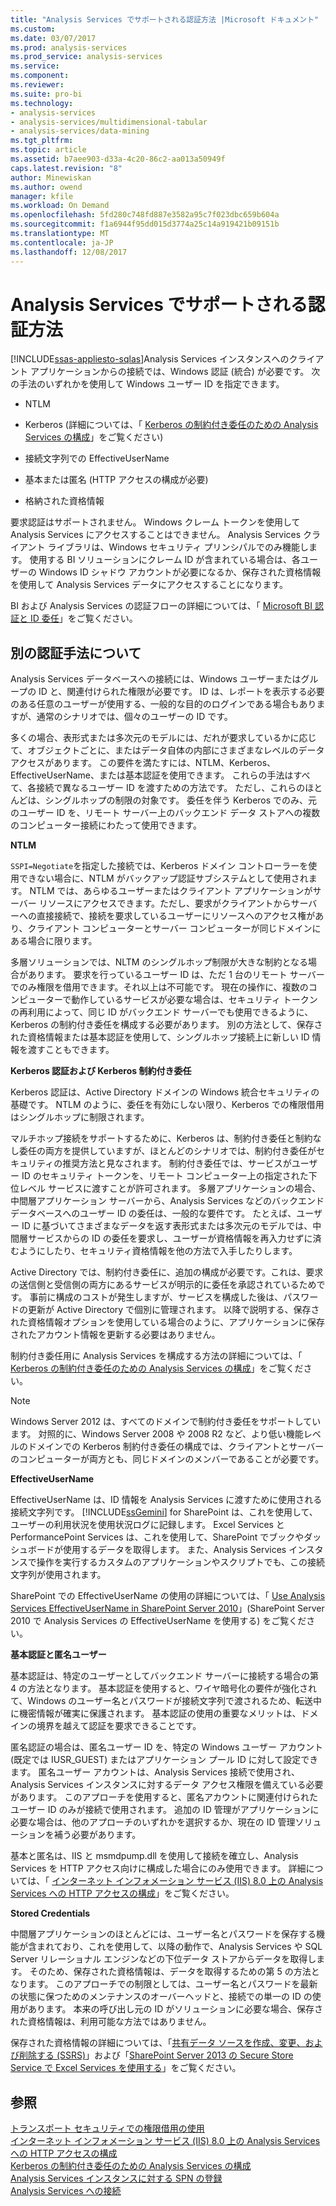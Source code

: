 ```yaml
---
title: "Analysis Services でサポートされる認証方法 |Microsoft ドキュメント"
ms.custom: 
ms.date: 03/07/2017
ms.prod: analysis-services
ms.prod_service: analysis-services
ms.service: 
ms.component: 
ms.reviewer: 
ms.suite: pro-bi
ms.technology:
- analysis-services
- analysis-services/multidimensional-tabular
- analysis-services/data-mining
ms.tgt_pltfrm: 
ms.topic: article
ms.assetid: b7aee903-d33a-4c20-86c2-aa013a50949f
caps.latest.revision: "8"
author: Minewiskan
ms.author: owend
manager: kfile
ms.workload: On Demand
ms.openlocfilehash: 5fd280c748fd887e3582a95c7f023dbc659b604a
ms.sourcegitcommit: f1a6944f95dd015d3774a25c14a919421b09151b
ms.translationtype: MT
ms.contentlocale: ja-JP
ms.lasthandoff: 12/08/2017
---
```

# <a name="authentication-methodologies-supported-by-analysis-services"></a>Analysis Services でサポートされる認証方法
[!INCLUDE[ssas-appliesto-sqlas](../../includes/ssas-appliesto-sqlas.md)]Analysis Services インスタンスへのクライアント アプリケーションからの接続では、Windows 認証 (統合) が必要です。 次の手法のいずれかを使用して Windows ユーザー ID を指定できます。  
  
-   NTLM  
  
-   Kerberos (詳細については、「 [Kerberos の制約付き委任のための Analysis Services の構成](../../analysis-services/instances/configure-analysis-services-for-kerberos-constrained-delegation.md)」をご覧ください)  
  
-   接続文字列での EffectiveUserName  
  
-   基本または匿名 (HTTP アクセスの構成が必要)  
  
-   格納された資格情報  
  
 要求認証はサポートされません。 Windows クレーム トークンを使用して Analysis Services にアクセスすることはできません。 Analysis Services クライアント ライブラリは、Windows セキュリティ プリンシパルでのみ機能します。 使用する BI ソリューションにクレーム ID が含まれている場合は、各ユーザーの Windows ID シャドウ アカウントが必要になるか、保存された資格情報を使用して Analysis Services データにアクセスすることになります。  
  
 BI および Analysis Services の認証フローの詳細については、「 [Microsoft BI 認証と ID 委任](http://go.microsoft.com/fwlink/?LinkID=286576)」をご覧ください。  
  
##  <a name="bkmk_auth"></a> 別の認証手法について  
 Analysis Services データベースへの接続には、Windows ユーザーまたはグループの ID と、関連付けられた権限が必要です。 ID は、レポートを表示する必要のある任意のユーザーが使用する、一般的な目的のログインである場合もありますが、通常のシナリオでは、個々のユーザーの ID です。  
  
 多くの場合、表形式または多次元のモデルには、だれが要求しているかに応じて、オブジェクトごとに、またはデータ自体の内部にさまざまなレベルのデータ アクセスがあります。 この要件を満たすには、NTLM、Kerberos、EffectiveUserName、または基本認証を使用できます。 これらの手法はすべて、各接続で異なるユーザー ID を渡すための方法です。 ただし、これらのほとんどは、シングルホップの制限の対象です。 委任を伴う Kerberos でのみ、元のユーザー ID を、リモート サーバー上のバックエンド データ ストアへの複数のコンピューター接続にわたって使用できます。  
  
 **NTLM**  
  
 `SSPI=Negotiate`を指定した接続では、Kerberos ドメイン コントローラーを使用できない場合に、NTLM がバックアップ認証サブシステムとして使用されます。 NTLM では、あらゆるユーザーまたはクライアント アプリケーションがサーバー リソースにアクセスできます。ただし、要求がクライアントからサーバーへの直接接続で、接続を要求しているユーザーにリソースへのアクセス権があり、クライアント コンピューターとサーバー コンピューターが同じドメインにある場合に限ります。  
  
 多層ソリューションでは、NLTM のシングルホップ制限が大きな制約となる場合があります。 要求を行っているユーザー ID は、ただ 1 台のリモート サーバーでのみ権限を借用できます。それ以上は不可能です。 現在の操作に、複数のコンピューターで動作しているサービスが必要な場合は、セキュリティ トークンの再利用によって、同じ ID がバックエンド サーバーでも使用できるように、Kerberos の制約付き委任を構成する必要があります。 別の方法として、保存された資格情報または基本認証を使用して、シングルホップ接続上に新しい ID 情報を渡すこともできます。  
  
 **Kerberos 認証および Kerberos 制約付き委任**  
  
 Kerberos 認証は、Active Directory ドメインの Windows 統合セキュリティの基礎です。 NTLM のように、委任を有効にしない限り、Kerberos での権限借用はシングルホップに制限されます。  
  
 マルチホップ接続をサポートするために、Kerberos は、制約付き委任と制約なし委任の両方を提供していますが、ほとんどのシナリオでは、制約付き委任がセキュリティの推奨方法と見なされます。 制約付き委任では、サービスがユーザー ID のセキュリティ トークンを、リモート コンピューター上の指定された下位レベル サービスに渡すことが許可されます。 多層アプリケーションの場合、中間層アプリケーション サーバーから、Analysis Services などのバックエンド データベースへのユーザー ID の委任は、一般的な要件です。 たとえば、ユーザー ID に基づいてさまざまなデータを返す表形式または多次元のモデルでは、中間層サービスからの ID の委任を要求し、ユーザーが資格情報を再入力せずに済むようにしたり、セキュリティ資格情報を他の方法で入手したりします。  
  
 Active Directory では、制約付き委任に、追加の構成が必要です。これは、要求の送信側と受信側の両方にあるサービスが明示的に委任を承認されているためです。 事前に構成のコストが発生しますが、サービスを構成した後は、パスワードの更新が Active Directory で個別に管理されます。 以降で説明する、保存された資格情報オプションを使用している場合のように、アプリケーションに保存されたアカウント情報を更新する必要はありません。  
  
 制約付き委任用に Analysis Services を構成する方法の詳細については、「 [Kerberos の制約付き委任のための Analysis Services の構成](../../analysis-services/instances/configure-analysis-services-for-kerberos-constrained-delegation.md)」をご覧ください。  
  
> [!NOTE]  
>  Windows Server 2012 は、すべてのドメインで制約付き委任をサポートしています。 対照的に、Windows Server 2008 や 2008 R2 など、より低い機能レベルのドメインでの Kerberos 制約付き委任の構成では、クライアントとサーバーのコンピューターが両方とも、同じドメインのメンバーであることが必要です。  
  
 **EffectiveUserName**  
  
 EffectiveUserName は、ID 情報を Analysis Services に渡すために使用される接続文字列です。 [!INCLUDE[ssGemini](../../includes/ssgemini-md.md)] for SharePoint は、これを使用して、ユーザーの利用状況を使用状況ログに記録します。 Excel Services と PerformancePoint Services は、これを使用して、SharePoint でブックやダッシュボードが使用するデータを取得します。 また、Analysis Services インスタンスで操作を実行するカスタムのアプリケーションやスクリプトでも、この接続文字列が使用されます。  
  
 SharePoint での EffectiveUserName の使用の詳細については、「 [Use Analysis Services EffectiveUserName in SharePoint Server 2010](http://go.microsoft.com/fwlink/?LinkId=311905)」(SharePoint Server 2010 で Analysis Services の EffectiveUserName を使用する) をご覧ください。  
  
 **基本認証と匿名ユーザー**  
  
 基本認証は、特定のユーザーとしてバックエンド サーバーに接続する場合の第 4 の方法となります。 基本認証を使用すると、ワイヤ暗号化の要件が強化されて、Windows のユーザー名とパスワードが接続文字列で渡されるため、転送中に機密情報が確実に保護されます。 基本認証の使用の重要なメリットは、ドメインの境界を越えて認証を要求できることです。  
  
 匿名認証の場合は、匿名ユーザー ID を、特定の Windows ユーザー アカウント (既定では IUSR_GUEST) またはアプリケーション プール ID に対して設定できます。 匿名ユーザー アカウントは、Analysis Services 接続で使用され、Analysis Services インスタンスに対するデータ アクセス権限を備えている必要があります。 このアプローチを使用すると、匿名アカウントに関連付けられたユーザー ID のみが接続で使用されます。 追加の ID 管理がアプリケーションに必要な場合は、他のアプローチのいずれかを選択するか、現在の ID 管理ソリューションを補う必要があります。  
  
 基本と匿名は、IIS と msmdpump.dll を使用して接続を確立し、Analysis Services を HTTP アクセス向けに構成した場合にのみ使用できます。 詳細については、「 [インターネット インフォメーション サービス &#40;IIS&#41; 8.0 上の Analysis Services への HTTP アクセスの構成](../../analysis-services/instances/configure-http-access-to-analysis-services-on-iis-8-0.md)」をご覧ください。  
  
 **Stored Credentials**  
  
 中間層アプリケーションのほとんどには、ユーザー名とパスワードを保存する機能が含まれており、これを使用して、以降の動作で、Analysis Services や SQL Server リレーショナル エンジンなどの下位データ ストアからデータを取得します。 そのため、保存された資格情報は、データを取得するための第 5 の方法となります。 このアプローチでの制限としては、ユーザー名とパスワードを最新の状態に保つためのメンテナンスのオーバーヘッドと、接続での単一の ID の使用があります。 本来の呼び出し元の ID がソリューションに必要な場合、保存された資格情報は、利用可能な方法ではありません。  
  
 保存された資格情報の詳細については、「[共有データ ソースを作成、変更、および削除する &#40;SSRS&#41;](../../reporting-services/report-data/create-modify-and-delete-shared-data-sources-ssrs.md)」および「[SharePoint Server 2013 の Secure Store Service で Excel Services を使用する](http://go.microsoft.com/fwlink/?LinkID=309869)」をご覧ください。  
  
## <a name="see-also"></a>参照  
 [トランスポート セキュリティでの権限借用の使用](http://go.microsoft.com/fwlink/?LinkId=311727)   
 [インターネット インフォメーション サービス &#40;IIS&#41; 8.0 上の Analysis Services への HTTP アクセスの構成](../../analysis-services/instances/configure-http-access-to-analysis-services-on-iis-8-0.md)   
 [Kerberos の制約付き委任のための Analysis Services の構成](../../analysis-services/instances/configure-analysis-services-for-kerberos-constrained-delegation.md)   
 [Analysis Services インスタンスに対する SPN の登録](../../analysis-services/instances/spn-registration-for-an-analysis-services-instance.md)   
 [Analysis Services への接続](../../analysis-services/instances/connect-to-analysis-services.md)  
  
  
